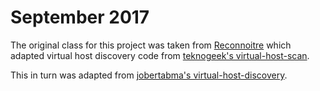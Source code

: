# September 2017
The original class for this project was taken from [Reconnoitre](https://github.com/codingo/Reconnoitre) which adapted virtual host discovery code from [teknogeek's virtual-host-scan](https://github.com/teknogeek/virtual-host-discovery-py).

This in turn was adapted from [jobertabma's virtual-host-discovery](https://github.com/jobertabma/virtual-host-discovery).